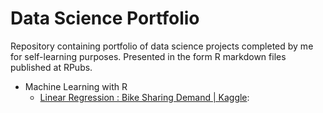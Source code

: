 # Data Science Portfolio


Repository containing portfolio of data science projects completed by me for self-learning purposes. Presented in the form R markdown files published at RPubs.


- Machine Learning with R
  - [Linear Regression : Bike Sharing Demand | Kaggle](http://rpubs.com/LeeJunHan/450898): 
